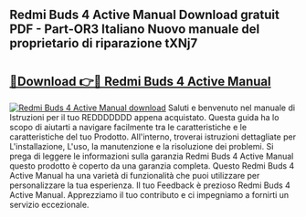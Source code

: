 ## Redmi Buds 4 Active Manual Download gratuit PDF - Part-OR3 Italiano Nuovo manuale del proprietario di riparazione tXNj7

# <h2><a href="http://dfgvux2.blite.top/?on=Redmi+Buds+4+Active+Manual">🔗Download 👉🔴 Redmi Buds 4 Active Manual</a></h2>

[![Redmi Buds 4 Active Manual download](https://i.imgur.com/lujVjoI.png)](http://dfgvux2.blite.top/?on=Redmi+Buds+4+Active+Manual)
Saluti e benvenuto nel manuale di Istruzioni per il tuo REDDDDDDD appena acquistato. Questa guida ha lo scopo di aiutarti a navigare facilmente tra le caratteristiche e le caratteristiche del tuo Prodotto. All'interno, troverai istruzioni dettagliate per L'installazione, L'uso, la manutenzione e la risoluzione dei problemi. Si prega di leggere le informazioni sulla garanzia Redmi Buds 4 Active Manual questo prodotto è coperto da una garanzia completa. Questo Redmi Buds 4 Active Manual ha una varietà di funzionalità che puoi utilizzare per personalizzare la tua esperienza. Il tuo Feedback è prezioso Redmi Buds 4 Active Manual. Apprezziamo il tuo contributo e ci impegniamo a fornirti un servizio eccezionale.
